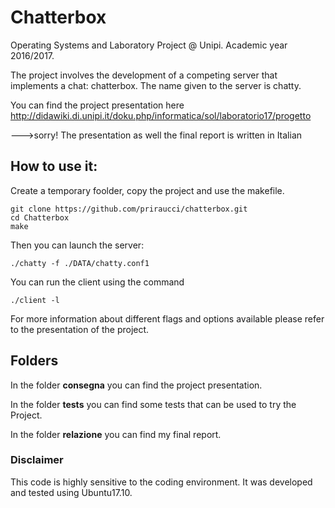 # Chatterbox

Operating Systems and Laboratory Project @ Unipi. Academic year 2016/2017.

The project involves the development of a competing server that implements
a chat: chatterbox. The name given to the server is chatty.

You can find the project presentation here 
http://didawiki.di.unipi.it/doku.php/informatica/sol/laboratorio17/progetto

--->sorry! The presentation as well the final report is written in Italian

## How to use it:

Create a temporary foolder, copy the project and use the makefile. 

``` 
git clone https://github.com/priraucci/chatterbox.git
cd Chatterbox
make
```

Then you can launch the server:
```
./chatty -f ./DATA/chatty.conf1
```
You can run the client using the command
```
./client -l
```

For more information about different flags and options available please refer to the presentation of the project. 

## Folders

In the folder **consegna** you can find the project presentation.

In the folder **tests** you can find some tests that can be used to try the Project.

In the folder **relazione** you can find my final report.

### Disclaimer
This code is highly sensitive to the coding environment. It was developed and tested using Ubuntu17.10.

